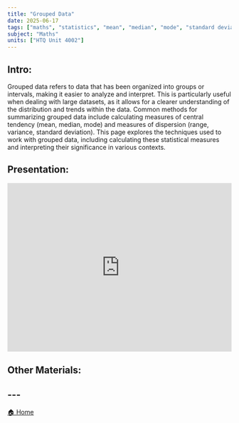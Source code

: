```yaml
---
title: "Grouped Data"
date: 2025-06-17
tags: ["maths", "statistics", "mean", "median", "mode", "standard deviation"]
subject: "Maths"
units: ["HTQ Unit 4002"]
---
```


## Intro:

Grouped data refers to data that has been organized into groups or intervals, making it easier to analyze and interpret. This is particularly useful when dealing with large datasets, as it allows for a clearer understanding of the distribution and trends within the data. Common methods for summarizing grouped data include calculating measures of central tendency (mean, median, mode) and measures of dispersion (range, variance, standard deviation). This page explores the techniques used to work with grouped data, including calculating these statistical measures and interpreting their significance in various contexts.

## Presentation:

<div style="position: relative; width: 100%; height: 0; padding-top: 75%;">
    <iframe src="https://EngineeringShare.github.io/engineering-hub/presentations/Grouped Data.pdf" 
        style="position: absolute; top: 0; left: 0; width: 100%; height: 100%; border: none;">
    </iframe>
</div>

## Other Materials:

## ---

<a href="https://engineeringshare.github.io/engineering-hub">🏠 Home</a>
